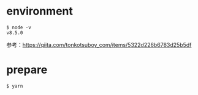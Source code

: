 # environment
```
$ node -v
v8.5.0
```
参考：https://qiita.com/tonkotsuboy_com/items/5322d226b6783d25b5df

# prepare
```
$ yarn
```

